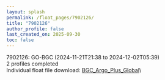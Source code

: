 ```yaml
---
layout: splash
permalink: /float_pages/7902126/
title: "7902126"
author_profile: false
last_created_on: 2025-09-30
toc: false
---
```

 
7902126: GO-BGC (2024-11-21T21:38 to 2024-12-02T05:39)\
2 profiles completed\
Individual float file download: [BGC_Argo_Plus_Global](https://ftp.soest.hawaii.edu/bgc_argo_plus/Individual_Floats/outliers_removed/7902126_Sprof_processed.nc)\
